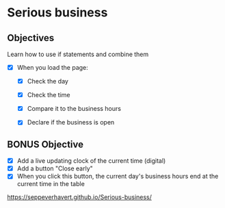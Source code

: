 # Serious business

## Objectives

Learn how to use if statements and combine them 

- [X] When you load the page:
    - [X] Check the day
    - [X] Check the time
    - [X] Compare it to the business hours
    - [X] Declare if the business is open
    

## BONUS Objective

- [X] Add a live updating clock of the current time (digital)
- [X] Add a button "Close early"
- [X] When you click this button, the current day's business hours end at the current time in the table

https://seppeverhavert.github.io/Serious-business/